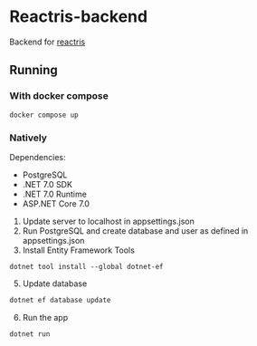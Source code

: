 # Reactris-backend
Backend for [reactris](https://github.com/kiipuri/reactris)

## Running
### With docker compose
```
docker compose up
```

### Natively
Dependencies:
- PostgreSQL
- .NET 7.0 SDK
- .NET 7.0 Runtime
- ASP.NET Core 7.0

1. Update server to localhost in appsettings.json
2. Run PostgreSQL and create database and user as defined in appsettings.json
3. Install Entity Framework Tools
```
dotnet tool install --global dotnet-ef
```
5. Update database
```bash
dotnet ef database update
```
6. Run the app
```
dotnet run
```
